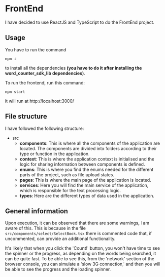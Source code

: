 # FrontEnd

I have decided to use ReactJS and TypeScript to do the FrontEnd project.

## Usage

You have to run the command
```
npm i
```
to install all the dependencies **(you have to do it after installing the word_counter_sdk_lib dependencies)**.

To run the frontend, run this command:
```
npm start
```
it will run at http://localhost:3000/

## File structure

I have followed the following structure:

- src
  - **components**: This is where all the components of the application are located. The components are divided into folders according to their type or function in the application.
  - **context**: This is where the application context is initialised and the logic for sharing information between components is defined.
  - **enums**: This is where you find the enums needed for the different parts of the project, such as file upload states.
  - **pages**: This is where the main page of the application is located.
  - **services**: Here you will find the main service of the application, which is responsible for the text processing logic.
  - **types**: Here are the different types of data used in the application.

## General information

Upon execution, it can be observed that there are some warnings, I am aware of this. This is because in the file `src/components/select/SelectBook.tsx` there is commented code that, if uncommented, can provide an additional functionality.

It's likely that when you click the 'Count!' button, you won't have time to see the spinner or the progress, as depending on the words being searched, it can be quite fast. To be able to see this, from the 'network' section of the browser console, you can simulate a 'slow 3G connection,' and then you will be able to see the progress and the loading spinner.

